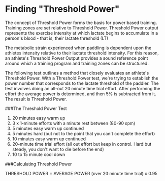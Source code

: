 # Finding "Threshold Power"

The concept of Threshold Power forms the basis for power based training. Training zones are set relative to Threshold Power. Threshold Power output represents the exercise intensity at which lactate begins to accumulate in a person's blood - that is, their lactate threshold (LT)

The metabolic strain experienced when paddling is dependent upon the athletes intensity relative to their lactate threshold intensity. For this reason, an athlete's Threshold Power Output provides a sound reference point around which a training program and training zones can be structured.

The following test outlines a method that closely evaluates an athlete's Threshold Power. With a Threshold Power test, we're trying to establish the power number that corresponds to the lactate threshold of the paddler. The test involves doing an all-out 20 minute time trial effort. After performing the effort the average power is determined, and then 5% is subtracted from it. The result is Threshold Power.

###The Threshold Power Test
1. 20 minutes easy warm up
2. 3 x 1-minute efforts with a minute rest between (80-90 spm)
3. 5 minutes easy warm up continued
4. 5 minutes hard (but not to the point that you can't complete the effort)
5. 10 minutes easy warm up continued
6. 20-minute time trial effort (all out effort but keep in control. Hard but steady, you don't want to die before the end)
7. 10 to 15 minute cool down

###Calculating Threshold Power

THRESHOLD POWER = AVERAGE POWER (over 20 minute time trial) x 0.95